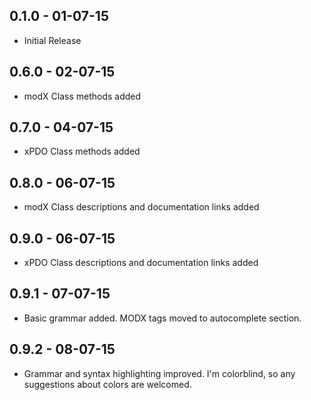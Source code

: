 ## 0.1.0 - 01-07-15
* Initial Release
## 0.6.0 - 02-07-15
* modX Class methods added
## 0.7.0 - 04-07-15
* xPDO Class methods added
## 0.8.0 - 06-07-15
* modX Class descriptions and documentation links added
## 0.9.0 - 06-07-15
* xPDO Class descriptions and documentation links added
## 0.9.1 - 07-07-15
* Basic grammar added. MODX tags moved to autocomplete section.
## 0.9.2 - 08-07-15
* Grammar and syntax highlighting improved. I'm colorblind, so any suggestions about colors are welcomed.
